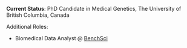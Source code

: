 **Current Status**: PhD Candidate in Medical Genetics, The University of British Columbia, Canada  

Additional Roles:  
- Biomedical Data Analyst @ [BenchSci](https://www.benchsci.com/) 
